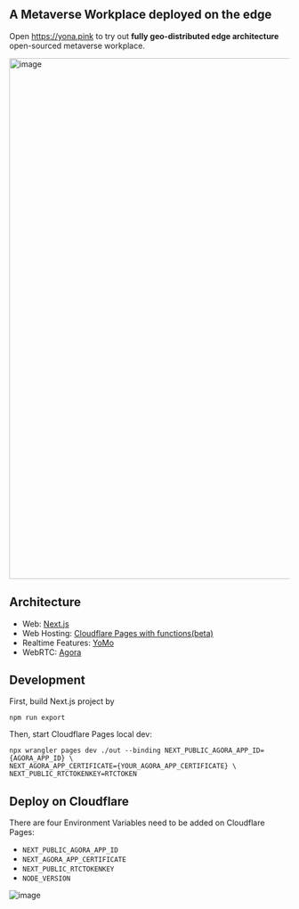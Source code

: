 ## A Metaverse Workplace deployed on the edge

Open https://yona.pink to try out **fully geo-distributed edge architecture** open-sourced metaverse workplace.

<img width="935" alt="image" src="https://user-images.githubusercontent.com/65603/174558770-7bc46926-6539-4078-8859-f675aa22afe4.png">

## Architecture

- Web: [Next.js](https://nextjs.org)
- Web Hosting: [Cloudflare Pages with functions(beta)](https://cloudflare.com)
- Realtime Features: [YoMo](https://github.com/yomorun/yomo)
- WebRTC: [Agora](https://agora.io)

## Development

First, build Next.js project by 

```
npm run export
```

Then, start Cloudflare Pages local dev:

```
npx wrangler pages dev ./out --binding NEXT_PUBLIC_AGORA_APP_ID={AGORA_APP_ID} \
NEXT_AGORA_APP_CERTIFICATE={YOUR_AGORA_APP_CERTIFICATE} \
NEXT_PUBLIC_RTCTOKENKEY=RTCTOKEN
```

## Deploy on Cloudflare

There are four Environment Variables need to be added on Cloudflare Pages:

- `NEXT_PUBLIC_AGORA_APP_ID`
- `NEXT_AGORA_APP_CERTIFICATE`
- `NEXT_PUBLIC_RTCTOKENKEY`
- `NODE_VERSION`

![image](https://user-images.githubusercontent.com/65603/174559319-2bf438c6-92dc-4be4-b32b-7758f5922dce.png)
